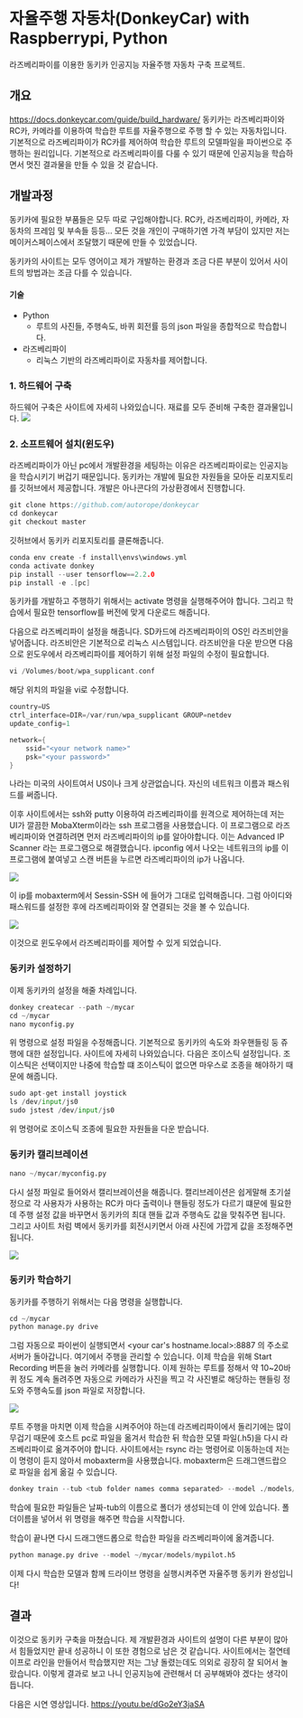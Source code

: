 # 자율주행 자동차(DonkeyCar) with Raspberrypi, Python
라즈베리파이를 이용한 동키카 인공지능 자율주행 자동차 구축 프로젝트.

## 개요
https://docs.donkeycar.com/guide/build_hardware/
동키카는 라즈베리파이와 RC카, 카메라를 이용하여 학습한 루트를 자율주행으로 주행 할 수 있는 자동차입니다. 기본적으로 라즈베리파이가 RC카를 제어하여 학습한 루트의 모델파일을 파이썬으로 주행하는 원리입니다. 기본적으로 라즈베리파이를 다룰 수 있기 때문에 인공지능을 학습하면서 멋진 결과물을 만들 수 있을 것 같습니다.

## 개발과정
동키카에 필요한 부품들은 모두 따로 구입해야합니다. RC카, 라즈베리파이, 카메라, 자동차의 프레임 및 부속들 등등... 모든 것을 개인이 구매하기엔 가격 부담이 있지만 저는 메이커스페이스에서 조달했기 때문에 만들 수 있었습니다.

동키카의 사이트는 모두 영어이고 제가 개발하는 환경과 조금 다른 부분이 있어서 사이트의 방법과는 조금 다를 수 있습니다.

#### 기술
* Python
   * 루트의 사진들, 주행속도, 바퀴 회전률 등의 json 파일을 종합적으로 학습합니다.
* 라즈베리파이
  * 리눅스 기반의 라즈베리파이로 자동차를 제어합니다.

### 1. 하드웨어 구축
하드웨어 구축은 사이트에 자세히 나와있습니다. 재료를 모두 준비해 구축한 결과물입니다.
<img src='https://github.com/HwanGonJang/HwanGonJang.github.io/blob/master/Pictures/d_1.jpg?raw=true'>

### 2. 소프트웨어 설치(윈도우)
라즈베리파이가 아닌 pc에서 개발환경을 세팅하는 이유은 라즈베리파이로는 인공지능을 학습시키기 버겁기 때문입니다. 동키카는 개발에 필요한 자원들을 모아둔 리포지토리를 깃허브에서 제공합니다. 개발은 아나콘다의 가상환경에서 진행합니다.

~~~c
git clone https://github.com/autorope/donkeycar
cd donkeycar
git checkout master
~~~

깃허브에서 동키카 리포지토리를 클론해줍니다. 

~~~c
conda env create -f install\envs\windows.yml
conda activate donkey
pip install --user tensorflow==2.2.0
pip install -e .[pc]
~~~

동키카를 개발하고 주행하기 위해서는 activate 명령을 실행해주어야 합니다. 그리고 학습에서 필요한 tensorflow를 버전에 맞게 다운로드 해줍니다. 

다음으로 라즈베리파이 설정을 해줍니다. SD카드에 라즈베리파이의 OS인 라즈비안을 넣어줍니다. 라즈비안은 기본적으로 리눅스 시스템입니다. 라즈비안을 다운 받으면 다음으로 윈도우에서 라즈베리파이를 제어하기 위해 설정 파일의 수정이 필요합니다.

~~~c
vi /Volumes/boot/wpa_supplicant.conf
~~~

해당 위치의 파일을 vi로 수정합니다.

~~~c
country=US
ctrl_interface=DIR=/var/run/wpa_supplicant GROUP=netdev
update_config=1

network={
    ssid="<your network name>"
    psk="<your password>"
}
~~~

나라는 미국의 사이트여서 US이나 크게 상관없습니다. 자신의 네트워크 이름과 패스워드를 써줍니다. 

이후 사이트에서는 ssh와 putty 이용하여 라즈베리파이를 원격으로 제어하는데 저는 UI가 깔끔한 MobaXterm이라는 ssh 프로그램을 사용했습니다. 이 프로그램으로 라즈베리파이와 연결하려면 먼저 라즈베리파이의 ip를 알아야합니다. 이는 Advanced IP Scanner 라는 프로그램으로 해결했습니다. ipconfig 에서 나오는 네트워크의 ip를 이 프로그램에 붙여넣고 스캔 버튼을 누르면 라즈베리파이의 ip가 나옵니다. 

<img src='https://github.com/HwanGonJang/HwanGonJang.github.io/blob/master/Pictures/d_5.jpg?raw=true'>

이 ip를 mobaxterm에서 Sessin-SSH 에 들어가 그대로 입력해줍니다. 그럼 아이디와 패스워드를 설정한 후에 라즈베리파이와 잘 연결되는 것을 볼 수 있습니다.

<img src='https://github.com/HwanGonJang/HwanGonJang.github.io/blob/master/Pictures/d_2.png?raw=true'>

이것으로 윈도우에서 라즈베리파이를 제어할 수 있게 되었습니다.


### 동키카 설정하기
이제 동키카의 설정을 해줄 차례입니다.

~~~python
donkey createcar --path ~/mycar
cd ~/mycar
nano myconfig.py
~~~

위 명령으로 설정 파일을 수정해줍니다. 기본적으로 동키카의 속도와 좌우핸들링 둥 쥬행에 대한 설정입니다. 사이트에 자세히 나와있습니다.
다음은 조이스틱 설정입니다. 조이스틱은 선택이지만 나중에 학습할 떄 조이스틱이 없으면 마우스로 조종을 해야하기 때문에 해줍니다.

~~~python
sudo apt-get install joystick
ls /dev/input/js0
sudo jstest /dev/input/js0
~~~
위 명령어로 조이스틱 조종에 필요한 자원들을 다운 받습니다.


### 동키카 캘리브레이션
~~~python
nano ~/mycar/myconfig.py
~~~

다시 설정 파일로 들어와서 캘리브레이션을 해줍니다. 캘리브레이션은 쉽게말해 초기설정으로 각 사용자가 사용하는 RC카 마다 출력이나 핸들링 정도가 다르기 떄문에 필요한데 주행 설정 값을 바꾸면서 동키카의 최대 핸들 값과 주행속도 값을 맞춰주면 됩니다. 그리고 사이트 처럼 벽에서 동키카를 회전시키면서 아래 사진에 가깝게 값을 조정해주면 됩니다.

<img src='https://github.com/HwanGonJang/HwanGonJang.github.io/blob/master/Pictures/d_6.png?raw=true'>


### 동키카 학습하기
동키카를 주행하기 위해서는 다음 명령을 실행합니다.

~~~python
cd ~/mycar
python manage.py drive
~~~

그럼 자동으로 파이썬이 실행되면서 <your car's hostname.local>:8887 의 주소로 서버가 돌아갑니다. 여기에서 주행을 관리할 수 있습니다. 이제 학습을 위해 Start Recording 버튼을 눌러 카메라를 실행합니다. 이제 원하는 루트를 정해서 약 10~20바퀴 정도 계속 돌려주면 자동으로 카메라가 사진을 찍고 각 사진별로 해당하는 핸들링 정도와 주행속도를 json 파일로 저장합니다.

<img src='https://github.com/HwanGonJang/HwanGonJang.github.io/blob/master/Pictures/d_3.jpg?raw=true'>

루트 주행을 마치면 이제 학습을 시켜주어야 하는데 라즈베리파이에서 돌리기에는 많이 무겁기 때문에 호스트 pc로 파일을 옮겨서 학습한 뒤 학습한 모델 파일(.h5)을 다시 라즈베리파이로 옮겨주어야 합니다. 사이트에서는 rsync 라는 명령어로 이동하는데 저는 이 명령이 듣지 않아서 mobaxterm을 사용했습니다. mobaxterm은 드래그앤드랍으로 파일을 쉽게 옮길 수 있습니다. 

~~~python
donkey train --tub <tub folder names comma separated> --model ./models/mypilot.h5
~~~

학습에 필요한 파일들은 날짜-tub의 이름으로 폴더가 생성되는데 이 안에 있습니다. 폴더이름을 넣어서 위 명령을 해주면 학습을 시작합니다.

학습이 끝나면 다시 드래그앤드롭으로 학습한 파일을 라즈베리파이에 옮겨줍니다.

~~~python
python manage.py drive --model ~/mycar/models/mypilot.h5
~~~

이제 다시 학습한 모델과 함께 드라이브 명령을 실행시켜주면 자율주행 동키카 완성입니다!

## 결과
이것으로 동키카 구축을 마쳤습니다. 제 개발환경과 사이트의 설명이 다른 부분이 많아서 힘들었지만 끝내 성공하니 이 또한 경험으로 남은 것 같습니다. 사이트에서는 절연테이프로 라인을 만들어서 학습했지만 저는 그냥 돌렸는데도 의외로 굉장히 잘 되어서 놀랐습니다. 이렇게 결과로 보고 나니 인공지능에 관련해서 더 공부해봐야 겠다는 생각이 듭니다. 

다음은 시연 영상입니다.
https://youtu.be/dGo2eY3jaSA
